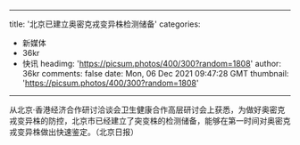 
---
title: '北京已建立奥密克戎变异株检测储备'
categories: 
 - 新媒体
 - 36kr
 - 快讯
headimg: 'https://picsum.photos/400/300?random=1808'
author: 36kr
comments: false
date: Mon, 06 Dec 2021 09:47:28 GMT
thumbnail: 'https://picsum.photos/400/300?random=1808'
---

<div>   
从北京·香港经济合作研讨洽谈会卫生健康合作高层研讨会上获悉，为做好奥密克戎变异株的防控，北京市已经建立了突变株的检测储备，能够在第一时间对奥密克戎变异株做出快速鉴定。（北京日报）  
</div>
            